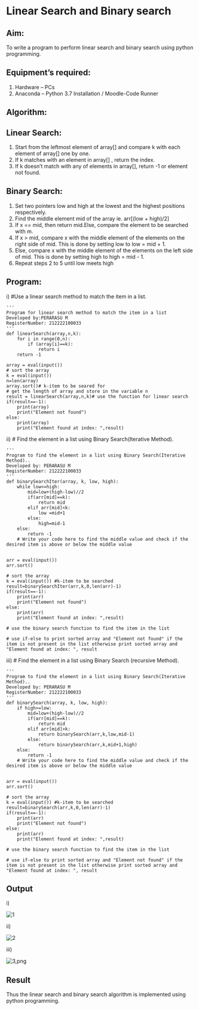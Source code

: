 # Linear Search and Binary search
## Aim:
To write a program to perform linear search and binary search using python programming.
## Equipment’s required:
1.	Hardware – PCs
2.	Anaconda – Python 3.7 Installation / Moodle-Code Runner
## Algorithm:
## Linear Search:
1.	Start from the leftmost element of array[] and compare k with each element of array[] one by one.
2.	If k matches with an element in array[] , return the index.
3.	If k doesn’t match with any of elements in array[], return -1 or element not found.
## Binary Search:
1.	Set two pointers low and high at the lowest and the highest positions respectively.
2.	Find the middle element mid of the array ie. arr[(low + high)/2]
3.	If x == mid, then return mid.Else, compare the element to be searched with m.
4.	If x > mid, compare x with the middle element of the elements on the right side of mid. This is done by setting low to low = mid + 1.
5.	Else, compare x with the middle element of the elements on the left side of mid. This is done by setting high to high = mid - 1.
6.	Repeat steps 2 to 5 until low meets high
## Program:
i)	#Use a linear search method to match the item in a list.
```
''' 
Program for linear search method to match the item in a list
Developed by:PERARASU M
RegisterNumber: 212222100033
'''
def linearSearch(array,n,k):
    for i in range(0,n):
        if (array[i]==k):
            return i 
    return -1
    
array = eval(input())
# sort the array
k = eval(input()) 
n=len(array)
array.sort()# k-item to be seared for
# get the length of array and store in the variable n
result = linearSearch(array,n,k)# use the function for linear search
if(result==-1):
    print(array)
    print("Element not found")
else:
    print(array)
    print("Element found at index: ",result)

```
ii)	# Find the element in a list using Binary Search(Iterative Method).
```
'''
Program to find the element in a list using Binary Search(Iterative Method)..
Developed by: PERARASU M
RegisterNumber: 212222100033
'''
def binarySearchIter(array, k, low, high):
    while low<=high:
        mid=low+(high-low)//2
        if(arr[mid]==k):
            return mid
        elif arr[mid]<k:
            low =mid+1
        else:
            high=mid-1
    else:
        return -1
    # Write your code here to find the middle value and check if the desired item is above or below the middle value
    
    
arr = eval(input())
arr.sort()

# sort the array
k = eval(input()) #k-item to be searched
result=binarySearchIter(arr,k,0,len(arr)-1)
if(result==-1):
    print(arr)
    print("Element not found")
else:
    print(arr)
    print("Element found at index: ",result)

# use the binary search function to find the item in the list

# use if-else to print sorted array and "Element not found" if the item is not present in the list otherwise print sorted array and "Element found at index: ", result

```
iii)	# Find the element in a list using Binary Search (recursive Method).
```
''' 
Program to find the element in a list using Binary Search(Iterative Method)..
Developed by: PERARASU M
RegisterNumber: 212222100033
'''
def binarySearch(array, k, low, high):
    if high>=low:
        mid=low+(high-low)//2
        if(arr[mid]==k):
            return mid
        elif arr[mid]>k:
            return binarySearch(arr,k,low,mid-1)
        else:
            return binarySearch(arr,k,mid+1,high)
    else:
        return -1
    # Write your code here to find the middle value and check if the desired item is above or below the middle value
    
    
arr = eval(input())
arr.sort()

# sort the array
k = eval(input()) #k-item to be searched
result=binarySearch(arr,k,0,len(arr)-1)
if(result==-1):
    print(arr)
    print("Element not found")
else:
    print(arr)
    print("Element found at index: ",result)

# use the binary search function to find the item in the list

# use if-else to print sorted array and "Element not found" if the item is not present in the list otherwise print sorted array and "Element found at index: ", result

```
## Output
i)

![1](https://user-images.githubusercontent.com/118348589/236610989-c41ad80a-9fe1-4441-8019-305fe3996bf2.png)

ii)

![2](https://user-images.githubusercontent.com/118348589/236611007-b2f4cf03-a374-415f-9b7b-793fc360c0fe.png)

iii)

![3,png](https://user-images.githubusercontent.com/118348589/236611054-970e48ce-8504-46db-ae81-cf83b571e98b.png)



## Result
Thus the linear search and binary search algorithm is implemented using python programming.
